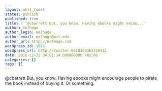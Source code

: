 ```yaml
---
layout: aktt_tweet
status: publish
published: true
title: ! '@cbarrett But, you know. Having ebooks might encou...'
author: nelhage
author_login: nelhage
author_email: nelhage@mit.edu
author_url: http://nelhage.com
wordpress_id: 1021
wordpress_url: http://twitter-6618193363730433
date: 2010-11-22 04:01:14.000000000 +01:00
categories: []
tags: []
---
```

@cbarrett But, you know. Having ebooks might encourage people to pirate the book instead of buying it. Or something.
